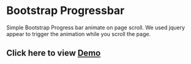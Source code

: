 # Bootstrap Progressbar
Simple Bootstrap Progress bar animate on page scroll. We used jquery appear to trigger the animation while you scroll the page.

Click here to view [Demo](https://asifpix.github.io/bootstrap-progressbar/)
---
